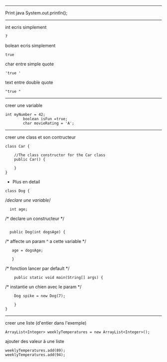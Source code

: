 ****
Print java
System.out.println();
****
int ecris simplement

``` 
7 
```

bolean ecris simplement

``` 
true 
```

char  entre simple quote

``` 
'true '
```
text  entre double quote

``` 
"true "
```
****
creer une variable

```
int myNumber = 42;
		boolean isFun =true; 
		char movieRating = 'A'; 
```
****
creer une class et son contructeur 
```
class Car {

    //The class constructor for the Car class
    public Car() {

    }
}
```
* Plus en detail
```
class Dog {
```

/*declare une variable*/

```
  int age;
``` 

/* declare un constructeur */

```
 
  public Dog(int dogsAge) {
```

   /* affecte un param ^ a cette variable */
   
 ```
    age = dogsAge;
      
    }

```

/* fonction lancer par default */
	
```
	public static void main(String[] args) {
```

/* instantie un chien avec le param */

```
    Dog spike = new Dog(7);

	}
}
```

****************

creer une liste (d'entier dans l'exemple)

```
ArrayList<Integer> weeklyTemperatures = new ArrayList<Integer>();
```

ajouter des valeur à une liste
```
weeklyTemperatures.add(89);
weeklyTemperatures.add(94);
```
